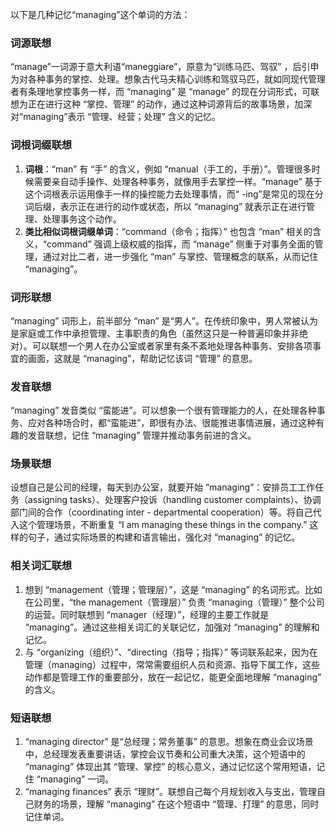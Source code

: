以下是几种记忆“managing”这个单词的方法：

### 词源联想
 “manage”一词源于意大利语“maneggiare”，原意为“训练马匹、驾驭” ，后引申为对各种事务的掌控、处理。想象古代马夫精心训练和驾驭马匹，就如同现代管理者有条理地掌控事务一样，而 “managing” 是 “manage” 的现在分词形式，可联想为正在进行这种 “掌控、管理” 的动作，通过这种词源背后的故事场景，加深对“managing”表示 “管理、经营；处理” 含义的记忆。

### 词根词缀联想
1. **词根**：“man” 有 “手” 的含义，例如 “manual（手工的，手册）”。管理很多时候需要亲自动手操作、处理各种事务，就像用手去掌控一样。“manage” 基于这个词根表示运用像手一样的操控能力去处理事情，而“ -ing”是常见的现在分词后缀，表示正在进行的动作或状态，所以 “managing” 就表示正在进行管理、处理事务这个动作。
2. **类比相似词根词缀单词**：“command（命令；指挥）” 也包含 “man” 相关的含义，“command” 强调上级权威的指挥，而 “manage” 侧重于对事务全面的管理，通过对比二者，进一步强化 “man” 与掌控、管理概念的联系，从而记住 “managing”。

### 词形联想
“managing” 词形上，前半部分 “man” 是“男人”。在传统印象中，男人常被认为是家庭或工作中承担管理、主事职责的角色（虽然这只是一种普遍印象并非绝对）。可以联想一个男人在办公室或者家里有条不紊地处理各种事务、安排各项事宜的画面，这就是 “managing”，帮助记忆该词 “管理” 的意思。

### 发音联想
“managing” 发音类似 “蛮能进”。可以想象一个很有管理能力的人，在处理各种事务、应对各种场合时，都“蛮能进”，即很有办法、很能推进事情进展，通过这种有趣的发音联想，记住 “managing” 管理并推动事务前进的含义。

### 场景联想
设想自己是公司的经理，每天到办公室，就要开始 “managing”：安排员工工作任务（assigning tasks）、处理客户投诉（handling customer complaints）、协调部门间的合作（coordinating inter - departmental cooperation）等。将自己代入这个管理场景，不断重复 “I am managing these things in the company.” 这样的句子，通过实际场景的构建和语言输出，强化对 “managing” 的记忆。

### 相关词汇联想
1. 想到 “management（管理；管理层）”，这是 “managing” 的名词形式。比如在公司里，“the management（管理层）” 负责 “managing（管理）” 整个公司的运营。同时联想到 “manager（经理）”，经理的主要工作就是 “managing”。通过这些相关词汇的关联记忆，加强对 “managing” 的理解和记忆。
2. 与 “organizing（组织）”、“directing（指导；指挥）” 等词联系起来，因为在管理（managing）过程中，常常需要组织人员和资源、指导下属工作，这些动作都是管理工作的重要部分，放在一起记忆，能更全面地理解 “managing” 的含义。

### 短语联想
1. “managing director” 是“总经理；常务董事” 的意思。想象在商业会议场景中，总经理发表重要讲话，掌控会议节奏和公司重大决策，这个短语中的 “managing” 体现出其 “管理、掌控” 的核心意义，通过记忆这个常用短语，记住 “managing” 一词。
2. “managing finances” 表示 “理财”。联想自己每个月规划收入与支出，管理自己财务的场景，理解 “managing” 在这个短语中 “管理、打理” 的意思，同时记住单词。 
